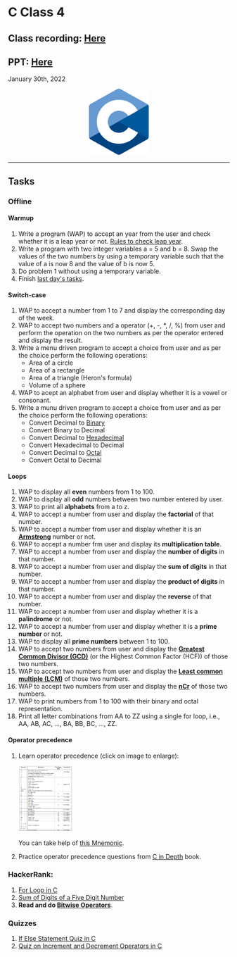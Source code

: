 # C Class 4

## Class recording: [Here](https://drive.google.com/file/d/1lkecY1mCdsprEkdE5mJNpRUkZAetPmny/view?usp=sharing)
## PPT: [Here](CC_FirstYe_Class4.pdf)

January 30th, 2022

<div align="center"><img src="../C_logo.png" alt="C language logo" height=150/></div>

<hr>

## Tasks

### Offline

#### Warmup

1. Write a program (WAP) to accept an year from the user and check whether it is a leap year or not. [Rules to check leap year](https://www.timeanddate.com/date/leapyear.html#:~:text=Leap%20Year%20Rules%3A%20How%20to%20Calculate%20Leap%20Years).
2. Write a program with two integer variables a = 5 and b = 8. Swap the values of the two numbers by using a temporary variable such that the value of a is now 8 and the value of b is now 5.
3. Do problem 1 without using a temporary variable.
4. Finish [last day's tasks](../2022_01_29_CClass-3/README.md#Tasks).

#### Switch-case

1. WAP to accept a number from 1 to 7 and display the corresponding day of the week.
2. WAP to accept two numbers and a operator (+, -, *, /, %) from user and perform the operation on the two numbers as per the operator entered and display the result.
3. Write a menu driven program to accept a choice from user and as per the choice perform the following operations:
    - Area of a circle
    - Area of a rectangle
    - Area of a triangle (Heron's formula)
    - Volume of a sphere
4. WAP to acept an alphabet from user and display whether it is a vowel or consonant.
5. Write a munu driven program to accept a choice from user and as per the choice perform the following operations:
    - Convert Decimal to [Binary](https://en.wikipedia.org/wiki/Binary_number)
    - Convert Binary to Decimal
    - Convert Decimal to [Hexadecimal](https://en.wikipedia.org/wiki/Hexadecimal)
    - Convert Hexadecimal to Decimal
    - Convert Decimal to [Octal](https://en.wikipedia.org/wiki/Octal)
    - Convert Octal to Decimal

#### Loops

1. WAP to display all **even** numbers from 1 to 100.
2. WAP to display all **odd** numbers between two number entered by user.
3. WAP to print all **alphabets** from a to z.
4. WAP to accept a number from user and display the **factorial** of that number.
5. WAP to accept a number from user and display whether it is an **[Armstrong](https://en.wikipedia.org/wiki/Narcissistic_number)** number or not.
6. WAP to accept a number frm user and display its **multiplication table**.
7. WAP to accept a number from user and display the **number of digits** in that number.
8. WAP to accept a number from user and display the **sum of digits** in that number.
9. WAP to accept a number from user and display the **product of digits** in that number.
10. WAP to accept a number from user and display the **reverse** of that number.
11. WAP to accept a number from user and display whether it is a **palindrome** or not.
12. WAP to accept a number from user and display whether it is a **prime number** or not.
13. WAP to display all **prime numbers** between 1 to 100.
14. WAP to accept two numbers from user and display the **[Greatest Common Divisor (GCD)](https://en.wikipedia.org/wiki/Greatest_common_divisor)** (or the Highest Common Factor (HCF)) of those two numbers.
15. WAP to accept two numbers from user and display the **[Least common multiple (LCM)](https://en.wikipedia.org/wiki/Least_common_multiple)**  of those two numbers.
16. WAP to accept two numbers from user and display the **[nCr](https://en.wikipedia.org/wiki/Combination)** of those two numbers.
17. WAP to print numbers from 1 to 100 with their binary and octal representation.
18. Print all letter combinations from AA to ZZ using a single for loop, i.e., AA, AB, AC, ..., BA, BB, BC, ..., ZZ.

#### Operator precedence

1. Learn operator precedence (click on image to enlarge):

    <a href="./C_Operator_Precedence_and_Associativity.png" target="_blank"><img src="./C_Operator_Precedence_and_Associativity.png" alt="C Operator precedence and associativity" height=150/></a>
    
    You can take help of [this Mnemonic](./C_operator_precedence_mnemonic.md).
2. Practice operator precedence questions from [C in Depth](../) book.

### HackerRank:

1. [For Loop in C](https://www.hackerrank.com/challenges/for-loop-in-c/problem?isFullScreen=true)
2. [Sum of Digits of a Five Digit Number](https://www.hackerrank.com/challenges/sum-of-digits-of-a-five-digit-number/problem?isFullScreen=true)
3. **Read and do [Bitwise Operators](https://www.hackerrank.com/challenges/bitwise-operators-in-c/problem?isFullScreen=true)**.

### Quizzes

1. [If Else Statement Quiz in C](https://www.knowprogram.com/c-quiz/if-else-statement-quiz-c/)
2. [Quiz on Increment and Decrement Operators in C](https://www.knowprogram.com/c-quiz/increment-decrement-quiz-c/)
